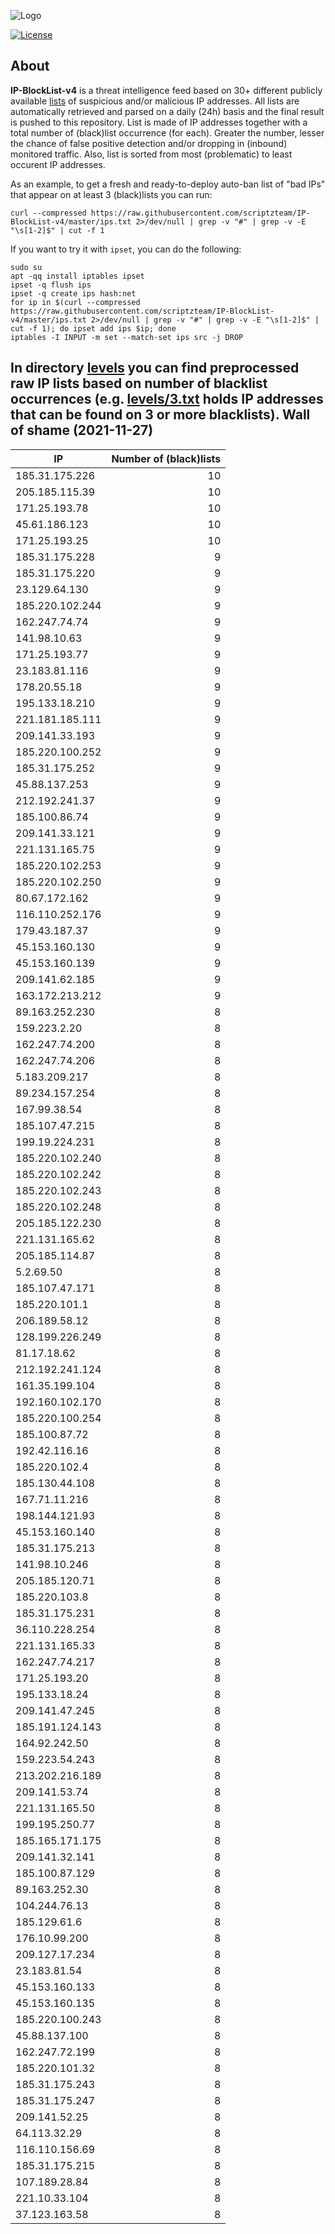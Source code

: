 ![Logo](https://i.imgur.com/PyKLAe7.png)

[![License](https://img.shields.io/badge/license-The_Unlicense-red.svg)](https://unlicense.org/)

About
----

**IP-BlockList-v4** is a threat intelligence feed based on 30+ different publicly available [lists](https://github.com/stamparm/maltrail) of suspicious and/or malicious IP addresses. All lists are automatically retrieved and parsed on a daily (24h) basis and the final result is pushed to this repository. List is made of IP addresses together with a total number of (black)list occurrence (for each). Greater the number, lesser the chance of false positive detection and/or dropping in (inbound) monitored traffic. Also, list is sorted from most (problematic) to least occurent IP addresses.

As an example, to get a fresh and ready-to-deploy auto-ban list of "bad IPs" that appear on at least 3 (black)lists you can run:

```
curl --compressed https://raw.githubusercontent.com/scriptzteam/IP-BlockList-v4/master/ips.txt 2>/dev/null | grep -v "#" | grep -v -E "\s[1-2]$" | cut -f 1
```

If you want to try it with `ipset`, you can do the following:

```
sudo su
apt -qq install iptables ipset
ipset -q flush ips
ipset -q create ips hash:net
for ip in $(curl --compressed https://raw.githubusercontent.com/scriptzteam/IP-BlockList-v4/master/ips.txt 2>/dev/null | grep -v "#" | grep -v -E "\s[1-2]$" | cut -f 1); do ipset add ips $ip; done
iptables -I INPUT -m set --match-set ips src -j DROP
```

In directory [levels](levels) you can find preprocessed raw IP lists based on number of blacklist occurrences (e.g. [levels/3.txt](levels/3.txt) holds IP addresses that can be found on 3 or more blacklists).
Wall of shame (2021-11-27)
----

|IP|Number of (black)lists|
|---|--:|
185.31.175.226|10
205.185.115.39|10
171.25.193.78|10
45.61.186.123|10
171.25.193.25|10
185.31.175.228|9
185.31.175.220|9
23.129.64.130|9
185.220.102.244|9
162.247.74.74|9
141.98.10.63|9
171.25.193.77|9
23.183.81.116|9
178.20.55.18|9
195.133.18.210|9
221.181.185.111|9
209.141.33.193|9
185.220.100.252|9
185.31.175.252|9
45.88.137.253|9
212.192.241.37|9
185.100.86.74|9
209.141.33.121|9
221.131.165.75|9
185.220.102.253|9
185.220.102.250|9
80.67.172.162|9
116.110.252.176|9
179.43.187.37|9
45.153.160.130|9
45.153.160.139|9
209.141.62.185|9
163.172.213.212|9
89.163.252.230|8
159.223.2.20|8
162.247.74.200|8
162.247.74.206|8
5.183.209.217|8
89.234.157.254|8
167.99.38.54|8
185.107.47.215|8
199.19.224.231|8
185.220.102.240|8
185.220.102.242|8
185.220.102.243|8
185.220.102.248|8
205.185.122.230|8
221.131.165.62|8
205.185.114.87|8
5.2.69.50|8
185.107.47.171|8
185.220.101.1|8
206.189.58.12|8
128.199.226.249|8
81.17.18.62|8
212.192.241.124|8
161.35.199.104|8
192.160.102.170|8
185.220.100.254|8
185.100.87.72|8
192.42.116.16|8
185.220.102.4|8
185.130.44.108|8
167.71.11.216|8
198.144.121.93|8
45.153.160.140|8
185.31.175.213|8
141.98.10.246|8
205.185.120.71|8
185.220.103.8|8
185.31.175.231|8
36.110.228.254|8
221.131.165.33|8
162.247.74.217|8
171.25.193.20|8
195.133.18.24|8
209.141.47.245|8
185.191.124.143|8
164.92.242.50|8
159.223.54.243|8
213.202.216.189|8
209.141.53.74|8
221.131.165.50|8
199.195.250.77|8
185.165.171.175|8
209.141.32.141|8
185.100.87.129|8
89.163.252.30|8
104.244.76.13|8
185.129.61.6|8
176.10.99.200|8
209.127.17.234|8
23.183.81.54|8
45.153.160.133|8
45.153.160.135|8
185.220.100.243|8
45.88.137.100|8
162.247.72.199|8
185.220.101.32|8
185.31.175.243|8
185.31.175.247|8
209.141.52.25|8
64.113.32.29|8
116.110.156.69|8
185.31.175.215|8
107.189.28.84|8
221.10.33.104|8
37.123.163.58|8
